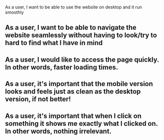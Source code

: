 As a user, I want to be able to use the website on desktop and it run smoothly

## As a user, I want to be able to navigate the website seamlessly without having to look/try to hard to find what I have in mind

## As a user, I would like to access the page quickly. In other words, faster loading times.

## As a user, it's important that the mobile version looks and feels just as clean as the desktop version, if not better!

## As a user, it's important that when I click on something it shows me exactly what I clicked on. In other words, nothing irrelevant.
